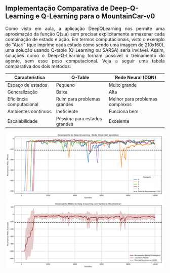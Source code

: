 ## Implementação Comparativa de Deep-Q-Learning e Q-Learning para o MountainCar-v0


<p align="justify">
Como visto em aula, a aplicação DeepQLearning nos permite uma aproximação da função Q(s,a) sem precisar explicitamente armazenar cada combinação de estado e ação. Em termos computacionais, visto o exemplo do "Atari" (que imprime cada estado como sendo uma imagem de 210x160), uma solução usando Q-table (Q-Learning ou SARSA) seria inviável. Assim, soluções como o Deep-Q-Learning tornam possível o treinamento do agente, sem esse peso computacional. Veja a seguir uma tabela comparativa dos dois métodos:
</p>


| Característica            | Q-Table                         | Rede Neural (DQN)            |
|---------------------------|--------------------------------|------------------------------|
| Espaço de estados         | Pequeno                        | Muito grande                 |
| Generalização             | Baixa                          | Alta                         |
| Eficiência computacional  | Ruim para problemas grandes    | Melhor para problemas complexos |
| Ambientes contínuos       | Ineficiente                    | Funciona bem                 |
| Escalabilidade           | Péssima para estados grandes   | Excelente                     |


<img src="images/comparacao_dqn_ma125.png" alt="Curvas de Aprendizado DQN (N = 5)" width="500">

<img src="images/comparacao_dqn_media.png" alt="Curva Média de Aprendizado DQN (N = 5)" width="500">


